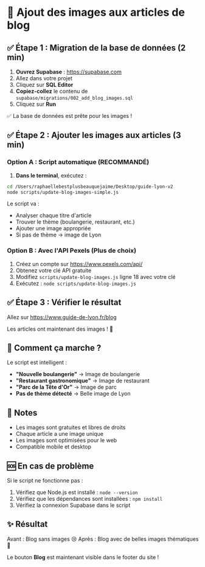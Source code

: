 # 📸 Ajout des images aux articles de blog

## ✅ Étape 1 : Migration de la base de données (2 min)

1. **Ouvrez Supabase** : https://supabase.com
2. Allez dans votre projet
3. Cliquez sur **SQL Editor**
4. **Copiez-collez** le contenu de `supabase/migrations/002_add_blog_images.sql`
5. Cliquez sur **Run**

✅ La base de données est prête pour les images !

## ✅ Étape 2 : Ajouter les images aux articles (3 min)

### Option A : Script automatique (RECOMMANDÉ)

1. **Dans le terminal**, exécutez :
```bash
cd /Users/raphaellebestplusbeauquejaime/Desktop/guide-lyon-v2
node scripts/update-blog-images-simple.js
```

Le script va :
- Analyser chaque titre d'article
- Trouver le thème (boulangerie, restaurant, etc.)
- Ajouter une image appropriée
- Si pas de thème → image de Lyon

### Option B : Avec l'API Pexels (Plus de choix)

1. Créez un compte sur https://www.pexels.com/api/
2. Obtenez votre clé API gratuite
3. Modifiez `scripts/update-blog-images.js` ligne 18 avec votre clé
4. Exécutez : `node scripts/update-blog-images.js`

## ✅ Étape 3 : Vérifier le résultat

Allez sur https://www.guide-de-lyon.fr/blog

Les articles ont maintenant des images ! 🎉

## 🎨 Comment ça marche ?

Le script est intelligent :
- **"Nouvelle boulangerie"** → Image de boulangerie
- **"Restaurant gastronomique"** → Image de restaurant  
- **"Parc de la Tête d'Or"** → Image de parc
- **Pas de thème détecté** → Belle image de Lyon

## 📝 Notes

- Les images sont gratuites et libres de droits
- Chaque article a une image unique
- Les images sont optimisées pour le web
- Compatible mobile et desktop

## 🆘 En cas de problème

Si le script ne fonctionne pas :
1. Vérifiez que Node.js est installé : `node --version`
2. Vérifiez que les dépendances sont installées : `npm install`
3. Vérifiez la connexion Supabase dans le script

## ✨ Résultat

Avant : Blog sans images 😢
Après : Blog avec de belles images thématiques 🎉

Le bouton **Blog** est maintenant visible dans le footer du site !
